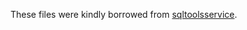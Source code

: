 These files were kindly borrowed from [sqltoolsservice](https://github.com/microsoft/sqltoolsservice/releases/tag/4.5.0.15).

